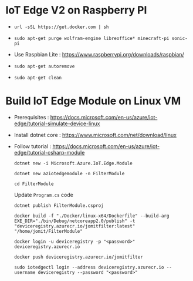 # IoT Edge V2 on Raspberry PI

- `url -sSL https://get.docker.com | sh`

- `sudo apt-get purge wolfram-engine libreoffice* minecraft-pi sonic-pi`

- Use Raspbian Lite : https://www.raspberrypi.org/downloads/raspbian/

- `sudo apt-get autoremove`

- `sudo apt-get clean`

# Build IoT Edge Module on Linux VM

- Prerequisites : https://docs.microsoft.com/en-us/azure/iot-edge/tutorial-simulate-device-linux 

- Install dotnet core : https://www.microsoft.com/net/download/linux

- Follow tutorial : https://docs.microsoft.com/en-us/azure/iot-edge/tutorial-csharp-module
    
    `dotnet new -i Microsoft.Azure.IoT.Edge.Module`

    `dotnet new aziotedgemodule -n FilterModule`

    `cd FilterModule`

    Update `Program.cs` code

    `dotnet publish FilterModule.csproj`

    `docker build -f "./Docker/linux-x64/Dockerfile" --build-arg EXE_DIR="./bin/Debug/netcoreapp2.0/publish" -t "deviceregistry.azurecr.io/jomitfilter:latest"  "/home/jomit/FilterModule"`

    `docker login -u deviceregistry -p "<password>" deviceregistry.azurecr.io`

    `docker push deviceregistry.azurecr.io/jomitfilter`

    `sudo iotedgectl login --address deviceregistry.azurecr.io --username deviceregistry --password "<password>"`